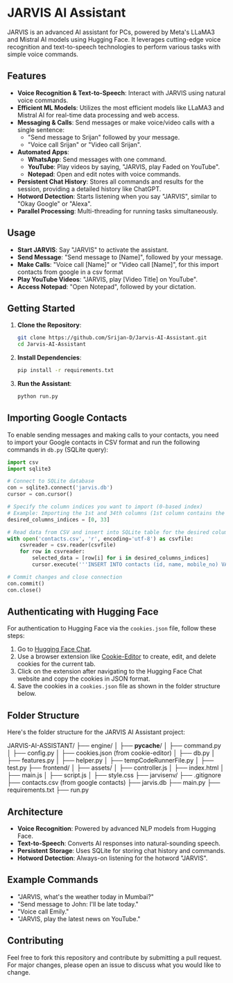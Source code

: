 # JARVIS AI Assistant

JARVIS is an advanced AI assistant for PCs, powered by Meta's LLaMA3 and Mistral AI models using Hugging Face. It leverages cutting-edge voice recognition and text-to-speech technologies to perform various tasks with simple voice commands.

## Features

- **Voice Recognition & Text-to-Speech**: Interact with JARVIS using natural voice commands.
- **Efficient ML Models**: Utilizes the most efficient models like LLaMA3 and Mistral AI for real-time data processing and web access.
- **Messaging & Calls**: Send messages or make voice/video calls with a single sentence:
  - "Send message to Srijan" followed by your message.
  - "Voice call Srijan" or "Video call Srijan".
- **Automated Apps**:
  - **WhatsApp**: Send messages with one command.
  - **YouTube**: Play videos by saying, "JARVIS, play Faded on YouTube".
  - **Notepad**: Open and edit notes with voice commands.
- **Persistent Chat History**: Stores all commands and results for the session, providing a detailed history like ChatGPT.
- **Hotword Detection**: Starts listening when you say "JARVIS", similar to "Okay Google" or "Alexa".
- **Parallel Processing**: Multi-threading for running tasks simultaneously.

## Usage

- **Start JARVIS**: Say "JARVIS" to activate the assistant.
- **Send Message**: "Send message to [Name]", followed by your message.
- **Make Calls**: "Voice call [Name]" or "Video call [Name]", for this import contacts from google in a csv format
- **Play YouTube Videos**: "JARVIS, play [Video Title] on YouTube".
- **Access Notepad**: "Open Notepad", followed by your dictation.

## Getting Started

1. **Clone the Repository**:
    ```bash
    git clone https://github.com/Srijan-D/Jarvis-AI-Assistant.git
    cd Jarvis-AI-Assistant
    ```

2. **Install Dependencies**:
    ```bash
    pip install -r requirements.txt
    ```

3. **Run the Assistant**:
    ```bash
    python run.py
    ```

## Importing Google Contacts

To enable sending messages and making calls to your contacts, you need to import your Google contacts in CSV format and run the following commands in `db.py` (SQLite query):

```python
import csv
import sqlite3

# Connect to SQLite database
con = sqlite3.connect('jarvis.db')
cursor = con.cursor()

# Specify the column indices you want to import (0-based index)
# Example: Importing the 1st and 34th columns (1st column contains the name and 34th contains the contact number of the person)
desired_columns_indices = [0, 33]

# Read data from CSV and insert into SQLite table for the desired columns
with open('contacts.csv', 'r', encoding='utf-8') as csvfile:
    csvreader = csv.reader(csvfile)
    for row in csvreader:
        selected_data = [row[i] for i in desired_columns_indices]
        cursor.execute('''INSERT INTO contacts (id, name, mobile_no) VALUES (null, ?, ?);''', tuple(selected_data))

# Commit changes and close connection
con.commit()
con.close()
```

## Authenticating with Hugging Face

For authentication to Hugging Face via the `cookies.json` file, follow these steps:

1. Go to [Hugging Face Chat](https://huggingface.co/chat).
2. Use a browser extension like [Cookie-Editor](https://cookie-editor.com/) to create, edit, and delete cookies for the current tab.
3. Click on the extension after navigating to the Hugging Face Chat website and copy the cookies in JSON format.
4. Save the cookies in a `cookies.json` file as shown in the folder structure below.

## Folder Structure
Here's the folder structure for the JARVIS AI Assistant project:

JARVIS-AI-ASSISTANT/
├── engine/
│   ├── __pycache__/
│   ├── command.py
│   ├── config.py
│   ├── cookies.json (from cookie-editor)
│   ├── db.py
│   ├── features.py
│   ├── helper.py
│   ├── tempCodeRunnerFile.py
│   ├── test.py
├── frontend/
│   ├── assets/
│   ├── controller.js
│   ├── index.html
│   ├── main.js
│   ├── script.js
│   ├── style.css
├── jarvisenv/
├── .gitignore
├── contacts.csv (from google contacts)
├── jarvis.db
├── main.py
├── requirements.txt
├── run.py

## Architecture

- **Voice Recognition**: Powered by advanced NLP models from Hugging Face.
- **Text-to-Speech**: Converts AI responses into natural-sounding speech.
- **Persistent Storage**: Uses SQLite for storing chat history and commands.
- **Hotword Detection**: Always-on listening for the hotword "JARVIS".

## Example Commands

- "JARVIS, what's the weather today in Mumbai?"
- "Send message to John: I'll be late today."
- "Voice call Emily."
- "JARVIS, play the latest news on YouTube."

## Contributing
  
Feel free to fork this repository and contribute by submitting a pull request. For major changes, please open an issue to discuss what you would like to change.



